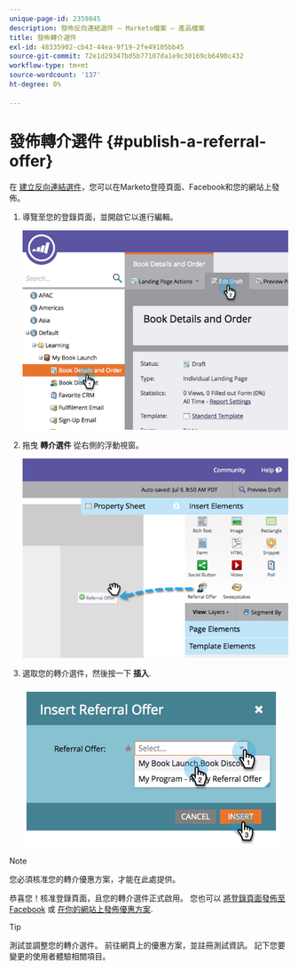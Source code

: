 ```yaml
---
unique-page-id: 2359845
description: 發佈反向連結選件 — Marketo檔案 — 產品檔案
title: 發佈轉介選件
exl-id: 48335902-cb43-44ea-9f19-2fe49105bb45
source-git-commit: 72e1d29347bd5b77107da1e9c30169cb6490c432
workflow-type: tm+mt
source-wordcount: '137'
ht-degree: 0%

---
```


# 發佈轉介選件 {#publish-a-referral-offer}

在 [建立反向連結選件](/help/marketo/product-docs/demand-generation/social/referral-offers/create-a-referral-offer.md)，您可以在Marketo登陸頁面、Facebook和您的網站上發佈。

1. 導覽至您的登錄頁面，並開啟它以進行編輯。

   ![](assets/image2014-9-19-11-3a15-3a30.png)

1. 拖曳 **轉介選件** 從右側的浮動視窗。

   ![](assets/image2014-9-19-11-3a15-3a42.png)

1. 選取您的轉介選件，然後按一下 **插入**.

   ![](assets/image2014-9-19-11-3a15-3a52.png)

>[!NOTE]
>
>您必須核准您的轉介優惠方案，才能在此處提供。

恭喜您！核准登錄頁面，且您的轉介選件正式啟用。 您也可以 [將登錄頁面發佈至Facebook](/help/marketo/product-docs/demand-generation/facebook/publish-landing-pages-to-facebook.md) 或 [在你的網站上發佈優惠方案](/help/marketo/product-docs/demand-generation/social/social-functions/deploy-social-on-your-website.md).

>[!TIP]
>
>測試並調整您的轉介選件。 前往網頁上的優惠方案，並註冊測試資訊。 記下您要變更的使用者體驗相關項目。
